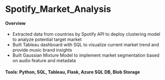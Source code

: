 # Spotify_Market_Analysis

#### Overview
* Extracted data from countries by Spotify API to deploy clustering model to analyze potential target market
* Built Tableau dashboard with SQL to visualize current market trend and provide music brand insights
* Built Gaussian Mixture Model to implement market segmentation based on audio feature and metadata

#### Tools: Python, SQL, Tableau, Flask, Azure SQL DB, Blob Storage

